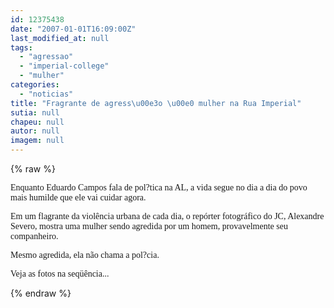```yaml
---
id: 12375438
date: "2007-01-01T16:09:00Z"
last_modified_at: null
tags:
  - "agressao"
  - "imperial-college"
  - "mulher"
categories:
  - "noticias"
title: "Fragrante de agress\u00e3o \u00e0 mulher na Rua Imperial"
sutia: null
chapeu: null
autor: null
imagem: null
---
```

{% raw %}
<p><P><FONT face=Verdana>Enquanto Eduardo Campos fala de pol?tica na AL, a vida segue no dia a dia do povo mais humilde que ele vai cuidar agora.</FONT></P></p>
<p><P><FONT face=Verdana>Em um flagrante da violência urbana de cada dia, o repórter fotográfico do JC, Alexandre Severo, mostra uma mulher sendo agredida por um homem, provavelmente seu companheiro.</FONT></P><FONT face=Verdana></p>
<p><P>Mesmo agredida, ela não chama a pol?cia.</P></p>
<p><P>Veja as fotos na seqüência...</FONT></P> </p>
{% endraw %}